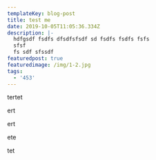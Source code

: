 ```yaml
---
templateKey: blog-post
title: test me
date: 2019-10-05T11:05:36.334Z
description: |-
  hdfgsdf fsdfs dfsdfsfsdf sd fsdfs fsdfs fsfs
  sfsf
  fs sdf sfssdf
featuredpost: true
featuredimage: /img/1-2.jpg
tags:
  - '453'
---
```

tertet

ert

ert

ete

tet
